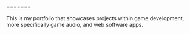 =======

This is my portfolio that showcases projects within game development, more specifically game audio, and web software apps.
